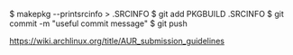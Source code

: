 $ makepkg --printsrcinfo > .SRCINFO
$ git add PKGBUILD .SRCINFO
$ git commit -m "useful commit message"
$ git push

https://wiki.archlinux.org/title/AUR_submission_guidelines